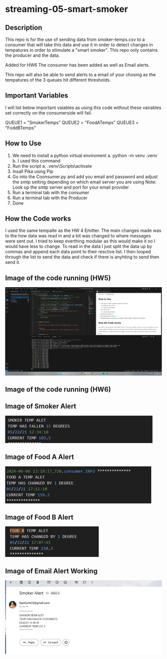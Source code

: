 # streaming-05-smart-smoker

## Description 
This repo is for the use of sending data from smoker-temps.csv to a consumer that will take this data and use it in order to detect changes in tempatures in order to stimulate a "smart smoker". This repo only contains the producer and the data. 

Added for HW6
The consumer has been added as well as Email alerts. 

This repo will also be able to send alerts to a email of your chosing as the tempatures of the 3 queues hit different thresholds. 

## Important Variables 
I will list below important vaiables as using this code without these vairables set correctly on the consumerside will fail. 

QUEUE1 = "SmokerTemps"
QUEUE2 = "FoodATemps"
QUEUE3 = "FoddBTemps"

## How to Use 
1. We need to install a python virtual enviroment 
    a. python -m venv .venv
    b. I used this command 
2. Run the script 
    a. .venv\Scripts\activate
3. Insall Pika using Pip
4. Go into the Coonsumer.py and add you email and password and adjust the smtp setting depending on which email server you are using 
Note: Look up the smtp server and port for your email provider 
5. Run a terminal tab with the consumer 
6. Run a terminal tab with the Producer 
7. Done 

## How the Code works
I used the same tempalte as the HW 4 Emitter. The main changes made was to the how data was read in and a bit was changed to where messages were sent out. I tried to keep everthing modular as this would make it so I would have less to change. To read in the data I just split the data up by commas and append each data point to their resctive list. I then looped through the list to send the data and check if there is anyhting to send then send it. 

## Image of the code running (HW5)
![alt text](image-1.png)

## Image of the code running (HW6)

## Image of Smoker Alert
![alt text](image-3.png)

## Image of Food A Alert
![alt text](image-4.png)

## Image of Food B Alert
![alt text](image-5.png)

## Image of Email Alert Working 
![alt text](image-2.png)
